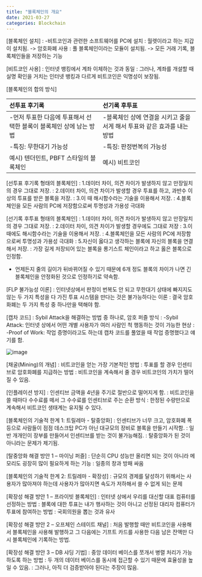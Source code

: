 ```yaml
---
title: "블록체인의 개요"
date: 2021-03-27
categories: Blockchain
---
```


[블록체인 설치]
: -비트코인과 관련한 소프트웨어를 PC에 설치
: 월렛이라고 하는 지갑이 설치됨. -> 암호화폐 사용
: 풀 블록체인이라는 모듈이 설치됨. -> 모든 거래 기록, 블록체인들을 저장하는 기능

[비트코인 사용]
: 인터넷 뱅킹에서 계좌 이체하는 것과 동일
: 그러나, 계좌를 개설할 때 실명 확인을 거치는 인터넷 뱅킹과 다르게 비트코인은 익명성이 보장됨.

[블록체인의 합의 방식]

| 선투표 후기록 | 선기록 후투표 |
| :--- | :--- |
| -먼저 투표한 다음에 투표해서 선택한 블록이 블록체인 상에 남는 방법 | -블록체인 상에 연결을 시키고 줄을 서게 해서 투표와 같은 효과를 내는 방법 |
| -특징: 무한대기 가능성 | -특징: 판정번복의 가능성 |
| 예시) 텐더민트, PBFT 스타일의 블록체인 | 예시) 비트코인 |

[선투표 후기록 형태의 블록체인]
: 1.데이터 차이, 의견 차이가 발생하지 않고 만장일치의 경우 그대로 저장.
: 2.데이터 차이, 의견 차이가 발생할 경우 투표를 하고, 과반수 이상의 투표를 받은 블록을 저장.
: 3.이 때 해시함수라는 기술을 이용해서 저장.
: 4.블록체인을 모든 사람의 PC에 저장함으로써 투명성과 가용성 극대화

[선기록 후투표 형태의 블록체인]
: 1.데이터 차이, 의견 차이가 발생하지 않고 만장일치의 경우 그대로 저장.
: 2.데이터 차이, 의견 차이가 발생할 경우에도 그대로 저장
: 3.이 때에도 해시함수라는 기술을 이용해서 저장.
: 4.블록체인을 모든 사람의 PC에 저장함으로써 투명성과 가용성 극대화
: 5.자신이 옳다고 생각하는 블록에 자신의 블록을 연결해서 저장.
: 가장 길게 저장되어 있는 블록을 롱기스트 체인이라고 하고 옳은 블록으로 인정함.
* 언제든지 줄의 길이가 뒤바뀌어질 수 있기 때문에 6개 정도 블록의 차이가 나면 긴 블록체인을 안정화된 것으로 인정하기로 약속함. 

[FLP 불가능성 이론]
: 인터넷상에서 판정이 번복도 안 되고 무한대기 상태에 빠지지도 않는 두 가지 특성을 다 가진 투표 시스템을 만다는 것은 불가능하다는 이론
: 결국 암호화폐는 두 가지 특성 중 하나만을 택해야 함.

[캡차 코드] 
: Sybil Attack을 해결하는 방법 중 하나로, 암호 퍼즐 방식
: -Sybil Attack: 인터넷 상에서 어떤 개별 사용자가 여러 사람인 척 행동하는 것이 가능한 현상
: -Proof of Work: 작업 증명이라고도 하는데 캡차 코드를 풀었을 때 작업 증명했다고 얘기를 함. 

![image](https://user-images.githubusercontent.com/47470474/123064412-37df1500-d449-11eb-9c1b-9bd657ec07c3.png)

[채굴(Mining)의 개념]
: 비트코인을 얻는 가장 기본적인 방법
: 투표를 할 경우 인센티브로 암호화폐를 지급하는 방법
: 비트코인을 계속해서 줄 경우 비트코인의 가치가 떨어질 수 있음.

[인플레이션 방지]
: 인센티브 금액을 4년을 주기로 절반으로 떨어지게 함.
: 비트코인을 쓸 때마다 수수료를 떼서 그 수수료를 인센티브로 주는 순환 방식
: 한정된 수량만으로 계속해서 비트코인 생태계는 유지될 수 있다.

[블록체인의 기술적 한계 1: 트릴레마 - 탈중앙화]
: 인센티브가 너무 크고, 암호화폐 폭등으로 사람들이 점점 데스크탑 PC가 아닌 대규모의 장비로 블록을 만들기 시작함.
: 일반 개개인이 장부를 만들어서 인센티브를 받는 것이 불가능해짐. 
: 탈중앙화가 된 것이 아니라는 문제가 제기됨.

[탈중앙화 해결 방안 1 – 마이닝 퍼즐]
: 단순히 CPU 성능만 올리면 되는 것이 아니라 메모리도 굉장히 많이 필요하게 하는 기능
: 일종의 창과 방패 싸움

[블록체인의 기술적 한계 2: 트릴레마 - 확장성]
: 규모의 경제를 달성하기 위해서는 사용자가 많아져야 하는데 사용자가 많아지면 속도가 저하해서 쓸 수 없게 되는 문제

[확장성 해결 방안 1 – 프라이빗 블록체인]
: 인터넷 상에서 우리를 대신할 대표 컴퓨터를 선정하는 방법
: 블록에 대한 투표는 내가 행사하는 것이 아니고 선정된 대리자 컴퓨터가 투표에 참여하는 방법
: 국회의원을 뽑는 것과 유사

[확장성 해결 방안 2 – 오프체인 스테이트 채널]
: 처음 발행할 때만 비트코인을 사용해서 블록체인을 사용해 발행하고 그 다음에는 기프트 카드를 사용한 다음 남은 잔액만 다시 블록체인에 기록하는 방법.

[확장성 해결 방안 3 – DB 샤딩 기법]
: 중앙 데이터 베이스를 쪼개서 병렬 처리가 가능하도록 하는 방법
: 두 개의 데이터 베이스를 동시에 접근할 수 있기 때문에 효율성을 높일 수 있음.
: 그러나, 아직 더 검증받아야 된다는 주장이 많음.
